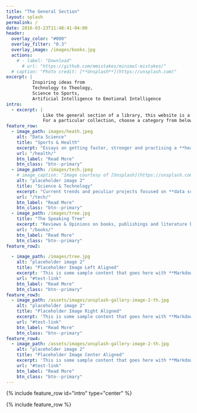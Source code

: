 ```yaml
---
title: "The General Section"
layout: splash
permalink: /
date: 2016-03-23T11:48:41-04:00
header:
  overlay_color: "#000"
  overlay_filter: "0.3"
  overlay_image: /images/books.jpg
  actions:
    # - label: "Download"
      # url: "https://github.com/mmistakes/minimal-mistakes/"
  # caption: "Photo credit: [**Unsplash**](https://unsplash.com)"
excerpt: |
          Inspiring ideas from
          Technology to Theology, 
          Science to Sports,
          Artificial Intelligence to Emotional Intelligence
intro: 
  - excerpt: |
              Like the general section of a library, this website is a collection of myriad topics inspired by my personal experiences.
              For a particular collection, choose a category from below.
feature_row:
  - image_path: images/heath.jpeg
    alt: "Data Science"
    title: "Sports & Health"
    excerpt: "Essays on getting faster, stronger and practising a **healthier lifestyle**"
    url: "/health/"
    btn_label: "Read More"
    btn_class: "btn--primary"
  - image_path: /images/tech.jpeg
    # image_caption: "Image courtesy of [Unsplash](https://unsplash.com/)"
    alt: "placeholder image 2"
    title: "Science & Technology"
    excerpt: "Current trends and peculiar projects focused on **data science** and **AI**"
    url: "/tech/"
    btn_label: "Read More"
    btn_class: "btn--primary"
  - image_path: /images/tree.jpg
    title: "The Speaking Tree"
    excerpt: "Reviews & Opinions on books, publishings and literature by famous authors "
    url: "/books/"
    btn_label: "Read More"
    btn_class: "btn--primary"
feature_row2:

  - image_path: /images/tree.jpg
    alt: "placeholder image 2"
    title: "Placeholder Image Left Aligned"
    excerpt: 'This is some sample content that goes here with **Markdown** formatting. Left aligned with `type="left"`'
    url: "#test-link"
    btn_label: "Read More"
    btn_class: "btn--primary"
feature_row3:
  - image_path: /assets/images/unsplash-gallery-image-2-th.jpg
    alt: "placeholder image 2"
    title: "Placeholder Image Right Aligned"
    excerpt: 'This is some sample content that goes here with **Markdown** formatting. Right aligned with `type="right"`'
    url: "#test-link"
    btn_label: "Read More"
    btn_class: "btn--primary"
feature_row4:
  - image_path: /assets/images/unsplash-gallery-image-2-th.jpg
    alt: "placeholder image 2"
    title: "Placeholder Image Center Aligned"
    excerpt: 'This is some sample content that goes here with **Markdown** formatting. Centered with `type="center"`'
    url: "#test-link"
    btn_label: "Read More"
    btn_class: "btn--primary"
---
```


{% include feature_row id="intro" type="center" %}

{% include feature_row %}
<!-- 
{% include feature_row id="feature_row2" type="left" %}

{% include feature_row id="feature_row3" type="right" %}

{% include feature_row id="feature_row4" type="center" %} -->
